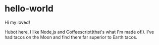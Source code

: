 # hello-world

Hi my loved!

Hubot here, I like Node,js and Coffeescript(that's what I'm made of!).
I've had tacos on the Moon and find them far superior to Earth tacos.
